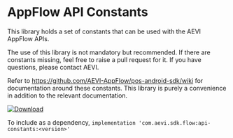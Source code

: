 # AppFlow API Constants

This library holds a set of constants that can be used with the AEVI AppFlow APIs.

The use of this library is not mandatory but recommended. If there are constants missing,
feel free to raise a pull request for it. If you have questions, please contact AEVI.

Refer to https://github.com/AEVI-AppFlow/pos-android-sdk/wiki for documentation around these constants.
This library is purely a convenience in addition to the relevant documentation.

[ ![Download](https://api.bintray.com/packages/aevi/aevi-uk/pos-flow-sdk-constants/images/download.svg) ](https://bintray.com/aevi/aevi-uk/pos-flow-sdk-constants/_latestVersion)

To include as a dependency,
`implementation 'com.aevi.sdk.flow:api-constants:<version>'`
